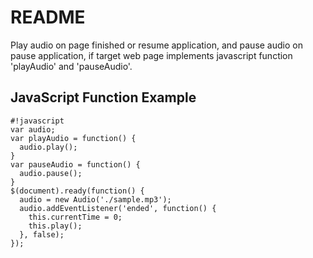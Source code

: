 # README #

Play audio on page finished or resume application, and pause audio on pause application, if target web page implements javascript function 'playAudio' and 'pauseAudio'.

## JavaScript Function Example ##

```
#!javascript
var audio;
var playAudio = function() {
  audio.play();
}
var pauseAudio = function() {
  audio.pause();
}
$(document).ready(function() {
  audio = new Audio('./sample.mp3');
  audio.addEventListener('ended', function() {
    this.currentTime = 0;
    this.play();
  }, false);
});
```